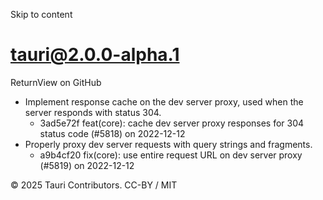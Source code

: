 Skip to content
# tauri@2.0.0-alpha.1
ReturnView on GitHub
  * Implement response cache on the dev server proxy, used when the server responds with status 304. 
    * 3ad5e72f feat(core): cache dev server proxy responses for 304 status code (#5818) on 2022-12-12
  * Properly proxy dev server requests with query strings and fragments. 
    * a9b4cf20 fix(core): use entire request URL on dev server proxy (#5819) on 2022-12-12


© 2025 Tauri Contributors. CC-BY / MIT
